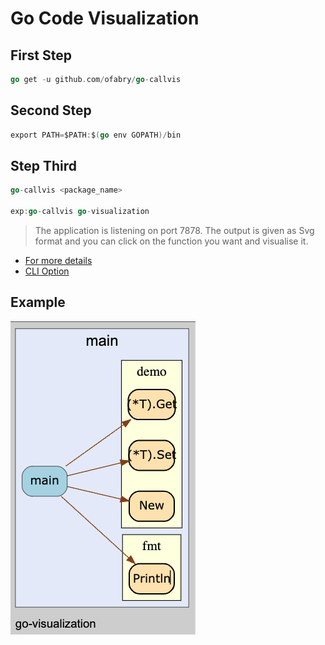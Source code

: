 # Go Code Visualization

## First Step

```go
go get -u github.com/ofabry/go-callvis
```

## Second Step

```go
export PATH=$PATH:$(go env GOPATH)/bin
```

## Step Third
```go
go-callvis <package_name>

exp:go-callvis go-visualization
```

> The application is listening on port 7878. The output is given as Svg format and you can click on the function you want and visualise it.

 - [For more details](github.com/ofabry/go-callvis)
 - [CLI Option](https://github.com/ofabry/go-callvis#options)

## Example

![Logo](/demo/demo.png)